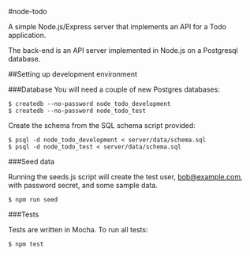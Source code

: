 #node-todo

A simple Node.js/Express server that implements an API for a Todo
application.

The back-end is an API server implemented in Node.js on a Postgresql
database.

##Setting up development environment

###Database
You will need a couple of new Postgres databases:

    $ createdb --no-password node_todo_development
    $ createdb --no-password node_todo_test

Create the schema from the SQL schema script provided:

    $ psql -d node_todo_development < server/data/schema.sql
    $ psql -d node_todo_test < server/data/schema.sql

###Seed data

Running the seeds.js script will create the test user, bob@example.com,
with password secret, and some sample data.

    $ npm run seed

###Tests

Tests are written in Mocha. To run all tests:

    $ npm test
